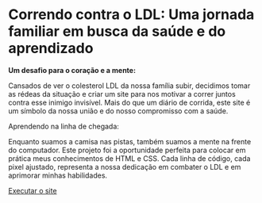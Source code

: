 # Correndo contra o LDL: Uma jornada familiar em busca da saúde e do aprendizado

**Um desafio para o coração e a mente:**

Cansados de ver o colesterol LDL da nossa família subir, decidimos tomar as rédeas da situação e criar um site para nos motivar a correr juntos contra esse inimigo invisível. Mais do que um diário de corrida, este site é um símbolo da nossa união e do nosso compromisso com a saúde.

Aprendendo na linha de chegada:

Enquanto suamos a camisa nas pistas, também suamos a mente na frente do computador. Este projeto foi a oportunidade perfeita para colocar em prática meus conhecimentos de HTML e CSS. Cada linha de código, cada pixel ajustado, representa a nossa dedicação em combater o LDL e em aprimorar minhas habilidades.

<a href="https://lucasdgcks.github.io/ProjetoCorridaLDL/"> Executar o site
